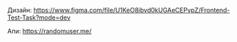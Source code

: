 Дизайн: https://www.figma.com/file/U1KeO8ibvd0kUGAeCEPvpZ/Frontend-Test-Task?mode=dev

Апи: https://randomuser.me/
